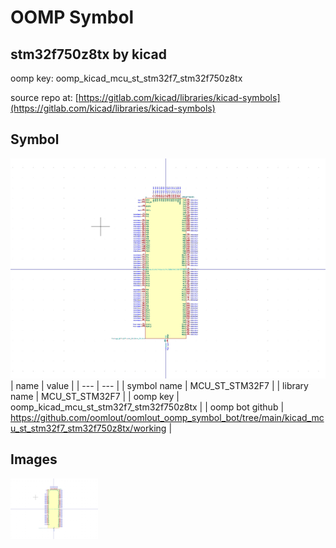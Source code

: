 # OOMP Symbol  
## stm32f750z8tx  by kicad  
  
oomp key: oomp_kicad_mcu_st_stm32f7_stm32f750z8tx  
  
source repo at: [https://gitlab.com/kicad/libraries/kicad-symbols](https://gitlab.com/kicad/libraries/kicad-symbols)  
## Symbol  
  
[![working.png](working_600.png)](working.png)  
| name | value | 
| --- | --- | 
| symbol name | MCU_ST_STM32F7 | 
| library name | MCU_ST_STM32F7 | 
| oomp key | oomp_kicad_mcu_st_stm32f7_stm32f750z8tx | 
| oomp bot github | https://github.com/oomlout/oomlout_oomp_symbol_bot/tree/main/kicad_mcu_st_stm32f7_stm32f750z8tx/working | 
## Images  
  
[![working.png](working_140.png)](working.png)  
